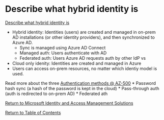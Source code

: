 # Describe what hybrid identity is

[Describe what hybrid identity is](https://docs.microsoft.com/en-us/learn/modules/explore-basic-services-identity-types/6-describe-concept-of-hybrid-identities)

* Hybrid identity: Identities (users) are created and managed in on-prem AD installations (or other identity providers), and then synchronized to Azure AD.
    * Sync is managed using Azure AD Connect
    * Managed auth: Users authenticate with AD
    * Federated auth: Users Azure AD requests auth by other IdP
vs
* Cloud only idenity: Identities are created and managed in Azure
* Users can access on-prem resources, no matter which identiy model is used.

Read more about the three [Authentication methods @ AZ-500](https://docs.microsoft.com/en-us/learn/modules/explore-basic-services-identity-types/6-describe-concept-of-hybrid-identities)
    * Password hash sync (a hash of the password is kept in the cloud)
    * Pass-through auth (auth is redirected to on-prem AD)
    * Federated ath


[Return to Microsoft Identity and Access Management Solutions](README.md)

[Return to Table of Contents](../README.md)